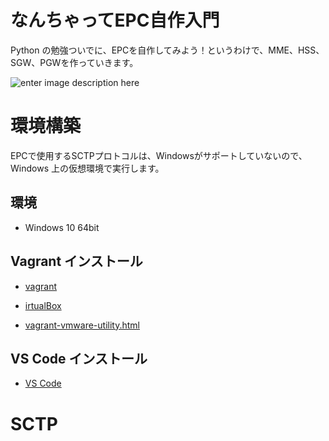 # なんちゃってEPC自作入門
Python の勉強ついでに、EPCを自作してみよう！というわけで、MME、HSS、SGW、PGWを作っていきます。

![enter image description here](https://user-images.githubusercontent.com/1900544/84593371-e17ae600-ae86-11ea-872d-4aaf0fe4bfa1.png)


# 環境構築
EPCで使用するSCTPプロトコルは、Windowsがサポートしていないので、Windows 上の仮想環境で実行します。

## 環境

- Windows 10 64bit

## Vagrant インストール

- [vagrant](https://www.vagrantup.com/)

- [irtualBox](https://www.virtualbox.org/)

- [vagrant-vmware-utility.html](https://www.vagrantup.com/docs/providers/vmware/vagrant-vmware-utility.html)

## VS Code インストール

- [VS Code](https://azure.microsoft.com/ja-jp/products/visual-studio-code/)


# SCTP
<!--stackedit_data:
eyJoaXN0b3J5IjpbLTIwNjA2MDg0MTYsLTkxMzk4MzI2MSwtNT
AyMzMwNDc3LC04MzM5MTM0NywtMTIxNDYxNzA5OSwtNTIxNzI3
Njg1LDg5MzgzNzU3MSwxNDY5NzM2MzA3LDExNzY1NTQ5NSwxNj
k0Mjc0MTEwXX0=
-->